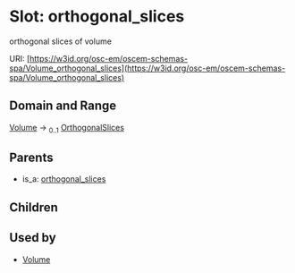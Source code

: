 
# Slot: orthogonal_slices

orthogonal slices of volume

URI: [https://w3id.org/osc-em/oscem-schemas-spa/Volume_orthogonal_slices](https://w3id.org/osc-em/oscem-schemas-spa/Volume_orthogonal_slices)


## Domain and Range

[Volume](Volume.md) &#8594;  <sub>0..1</sub> [OrthogonalSlices](OrthogonalSlices.md)

## Parents

 *  is_a: [orthogonal_slices](orthogonal_slices.md)

## Children


## Used by

 * [Volume](Volume.md)
